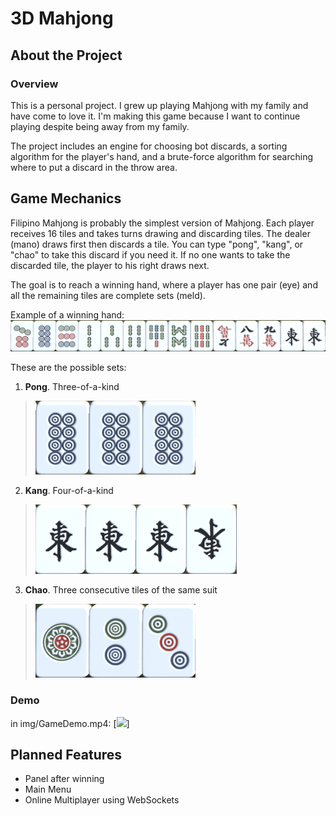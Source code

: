 # 3D Mahjong

## About the Project
### Overview
This is a personal project. I grew up playing Mahjong with my family and have come to love it. I'm making this game because I want to continue playing despite being away from my family.

The project includes an engine for choosing bot discards, a sorting algorithm for the player's hand, and a brute-force algorithm for searching where to put a discard in the throw area.

## Game Mechanics
Filipino Mahjong is probably the simplest version of Mahjong. Each player receives 16 tiles and takes turns drawing and discarding tiles. The dealer (mano) draws first then discards a tile. You can type "pong", "kang", or "chao" to take this discard if you need it. If no one wants to take the discarded tile, the player to his right draws next.

The goal is to reach a winning hand, where a player has one pair (eye) and all the remaining tiles are complete sets (meld).

Example of a winning hand:
![](img/winning_hand.png)

These are the possible sets:
1. **Pong**. Three-of-a-kind
> ![](img/pong.png)
2. **Kang**. Four-of-a-kind
> ![](img/kang.png)
3. **Chao**. Three consecutive tiles of the same suit
> ![](img/chao.png)

### Demo
in img/GameDemo.mp4:
[![](https://youtu.be/nyIvG7ZsaV0)]

## Planned Features
+ Panel after winning
+ Main Menu
+ Online Multiplayer using WebSockets
